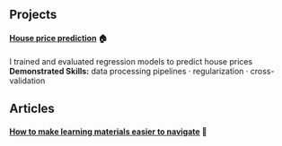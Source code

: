## Projects
#### [House price prediction](https://github.com/maximilian-ho/Data-Analytics-Projects/blob/main/House%20Prices%20Prediction/house-prices-prediction.ipynb) 🏠
I trained and evaluated regression models to predict house prices  
**Demonstrated Skills:** data processing pipelines · regularization · cross-validation  

## Articles
#### [How to make learning materials easier to navigate](https://gist.github.com/maximilian-ho/85e71fe88870ccaa053c46ebb0d6e0e0#file-how_to_make_learning_materials_easier_to_navigate-md) 📖


